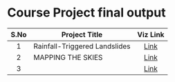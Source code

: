 # Course Project final output 

| S.No  | Project Title | Viz Link |
|:------:|---------------|:-------------------:|
|    1   | Rainfall-Triggered Landslides | [Link](https://drive.google.com/file/d/1q2qoU9f6WYyr7Fmv47B0qZ6ssufcWotP/view?usp=share_link) |
|    2   | MAPPING THE SKIES | [Link](https://ar4626.github.io/Mapping-the-Skies---Inforantion-Visualisation/) |
|    3   | | [Link]() |
